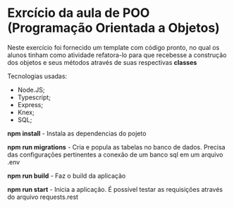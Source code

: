 # Exrcício da aula de POO (Programação Orientada a Objetos)

Neste exercício foi fornecido um template com código pronto, no qual os alunos tinham como atividade refatora-lo para que recebesse a construção dos objetos e seus métodos através de suas respectivas **classes**

Tecnologias usadas:

- Node.JS;
- Typescript;
- Express;
- Knex;
- SQL;

**npm install** - Instala as dependencias do pojeto

**npm run migrations** - Cria e popula as tabelas no banco de dados. Precisa das configurações pertinentes a conexão de um banco sql em um arquivo .env

**npm run build** - Faz o build da aplicação

**npm run start** - Inicia a aplicação. É possível testar as requisições através do arquivo requests.rest